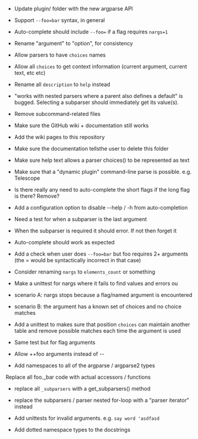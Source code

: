 - Update plugin/ folder with the new argparse API

- Support `--foo=bar` syntax, in general
 - Auto-complete should include `--foo=` if a flag requires `nargs=1`

- Rename "argument" to "option", for consistency
- Allow parsers to have `choices` names
- Allow all `choices` to get context information (current argument, current text, etc etc)
- Rename all `description` to `help` instead

- "works with nested parsers where a parent also defines a default" is bugged. Selecting a subparser should immediately get its value(s).


- Remove subcommand-related files
 - Make sure the GitHub wiki + documentation still works

- Add the wiki pages to this repository
 - Make sure the documentation tellsthe user to delete this folder

- Make sure help text allows a parser choices() to be represented as text

- Make sure that a "dynamic plugin" command-line parse is possible. e.g. Telescope

- Is there really any need to auto-complete the short flags if the long flag is there? Remove?

- Add a configuration option to disable --help / -h from auto-completion

- Need a test for when a subparser is the last argument
 - When the subparser is required it should error. If not then forget it
 - Auto-complete should work as expected
- Add a check when user does `--foo=bar` but foo requires 2+ arguments (the
= would be syntactically incorrect in that case)
- Consider renaming `nargs` to `elements_count` or something

- Make a unittest for nargs where it fails to find values and errors ou
 - scenario A: nargs stops because a flag/named argument is encountered
 - scenario B: the argument has a known set of choices and no choice matches

- Add a unittest to makes sure that position `choices` can maintain another table and remove possible matches each time the argument is used
 - Same test but for flag arguments


- Allow ++foo arguments instead of --

- Add namespaces to all of the argparse / argparse2 types

Replace all foo._bar code with actual accessors / functions

- replace all `_subparsers` with a get_subparsers() method
- replace the subparsers / parser nested for-loop with a "parser iterator" instead
- Add unittests for invalid arguments. e.g. `say word 'asdfasd`

- Add dotted namespace types to the docstrings
